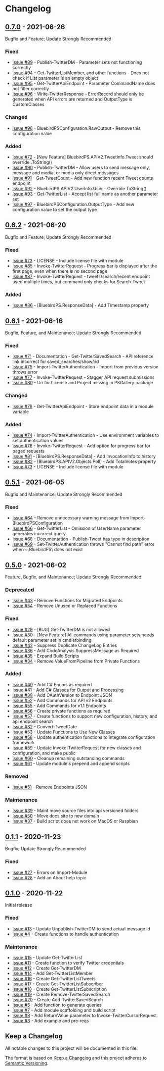 # Changelog

## [0.7.0] - 2021-06-26

Bugfix and Feature; Update Strongly Recommended

### Fixed

- [Issue #89](https://github.com/thedavecarroll/BluebirdPS/issues/89) - Publish-TwitterDM - Parameter sets not functioning correctly
- [Issue #94](https://github.com/thedavecarroll/BluebirdPS/issues/94) - Get-TwitterListMember, and other functions - Does not check if List parameter is an empty object
- [Issue #95](https://github.com/thedavecarroll/BluebirdPS/issues/95) - Get-TwitterApiEndpoint - Parameter CommandName does not filter correctly
- [Issue #96](https://github.com/thedavecarroll/BluebirdPS/issues/96) - Write-TwitterResponse - ErrorRecord should only be generated when API errors are returned and OutputType is CustomClasses

### Changed

- [Issue #98](https://github.com/thedavecarroll/BluebirdPS/issues/98) - BluebirdPSConfiguration.RawOutput - Remove this configuration value

### Added

- [Issue #72](https://github.com/thedavecarroll/BluebirdPS/issues/72) - [New Feature] BluebirdPS.APIV2.TweetInfo.Tweet should override .ToString()
- [Issue #90](https://github.com/thedavecarroll/BluebirdPS/issues/90) - Publish-TwitterDM - Allow users to send message only, message and media, or media only direct messages
- [Issue #91](https://github.com/thedavecarroll/BluebirdPS/issues/91) - Get-TweetCount - Add new function recent Tweet counts endpoint
- [Issue #92](https://github.com/thedavecarroll/BluebirdPS/issues/92) - BluebirdPS.APIV2.UserInfo.User - Override ToString()
- [Issue #93](https://github.com/thedavecarroll/BluebirdPS/issues/93) - Get-TwitterList - Accept list full name as another parameter set
- [Issue #97](https://github.com/thedavecarroll/BluebirdPS/issues/97) - BluebirdPSConfiguration.OutputType - Add new configuration value to set the output type

## [0.6.2] - 2021-06-20

Bugfix and Feature; Update Strongly Recommended

### Fixed

- [Issue #73](https://github.com/thedavecarroll/BluebirdPS/issues/73) - LICENSE - Include license file with module
- [Issue #85](https://github.com/thedavecarroll/BluebirdPS/issues/85) - Invoke-TwitterRequest - Progress bar is displayed after the first page, even when there is no second page
- [Issue #87](https://github.com/thedavecarroll/BluebirdPS/issues/87) - Invoke-TwitterRequest - tweets/search/recent endpoint used multiple times, but command only checks for Search-Tweet

### Added

- [Issue #86](https://github.com/thedavecarroll/BluebirdPS/issues/86) - [BluebirdPS.ResponseData] - Add Timestamp property

## [0.6.1] - 2021-06-16

Bugfix, Feature, and Maintenance; Update Strongly Recommended

### Fixed

- [Issue #71](https://github.com/thedavecarroll/BluebirdPS/issues/71) - Documentation - Get-TwitterSavedSearch - API reference link incorrect for saved_searches/show/:id
- [Issue #75](https://github.com/thedavecarroll/BluebirdPS/issues/75) - Import-TwitterAuthentication - Import from previous version throws error
- [Issue #77](https://github.com/thedavecarroll/BluebirdPS/issues/77) - Invoke-TwitterRequest - Stagger API request submissions
- [Issue #80](https://github.com/thedavecarroll/BluebirdPS/issues/80) - Uri for License and Project missing in PSGallery package

### Changed

- [Issue #79](https://github.com/thedavecarroll/BluebirdPS/issues/79) - Get-TwitterApiEndpoint - Store endpoint data in a module variable

### Added

- [Issue #74](https://github.com/thedavecarroll/BluebirdPS/issues/74) - Import-TwitterAuthentication - Use environment  variables to set authentication values
- [Issue #76](https://github.com/thedavecarroll/BluebirdPS/issues/76) - Invoke-TwitterRequest - Add option for progress bar for paged requests
- [Issue #81](https://github.com/thedavecarroll/BluebirdPS/issues/81) - [BluebirdPS.ResponseData] - Add InvocationInfo to history
- [Issue #82](https://github.com/thedavecarroll/BluebirdPS/issues/82) - [BluebirdPS.APIV2.Objects.Poll] - Add TotalVotes property
- [Issue #73](https://github.com/thedavecarroll/BluebirdPS/issues/73) - LICENSE - Include license file with module

## [0.5.1] - 2021-06-05

Bugfix and Maintenance; Update Strongly Recommended

### Fixed

- [Issue #64](https://github.com/thedavecarroll/BluebirdPS/issues/64) - Remove unnecessary warning message from Import-BluebirdPSConfiguration
- [Issue #66](https://github.com/thedavecarroll/BluebirdPS/issues/66) - Get-TwitterList - Omission of UserName parameter generates incorrect query
- [Issue #68](https://github.com/thedavecarroll/BluebirdPS/issues/68) - Documentation - Publish-Tweet has typo in description
- [Issue #69](https://github.com/thedavecarroll/BluebirdPS/issues/69) - Set-TwitterAuthentication throws "Cannot find path" error when ~\.BluebirdPS\ does not exist

## [0.5.0] - 2021-06-02

Feature, Bugfix, and Maintenance; Update Strongly Recommended

### Deprecated

- [Issue #43](https://github.com/thedavecarroll/BluebirdPS/issues/43) - Remove Functions for Migrated Endpoints
- [Issue #54](https://github.com/thedavecarroll/BluebirdPS/issues/54) - Remove Unused or Replaced Functions

### Fixed

- [Issue #29](https://github.com/thedavecarroll/BluebirdPS/issues/29) - [BUG] Get-TwitterDM is not allowed
- [Issue #30](https://github.com/thedavecarroll/BluebirdPS/issues/30) - [New Feature] All commands using parameter sets needs default parameter set in cmdletbinding
- [Issue #42](https://github.com/thedavecarroll/BluebirdPS/issues/42) - Suppress Duplicate ChangeLog Entries
- [Issue #36](https://github.com/thedavecarroll/BluebirdPS/issues/36) - Add CodeAnalysis.SuppressMessage as Required
- [Issue #35](https://github.com/thedavecarroll/BluebirdPS/issues/35) - Expand Build Scripts
- [Issue #34](https://github.com/thedavecarroll/BluebirdPS/issues/34) - Remove ValueFromPipeline from Private Functions

### Added

- [Issue #40](https://github.com/thedavecarroll/BluebirdPS/issues/40) - Add C# Enums as required
- [Issue #41](https://github.com/thedavecarroll/BluebirdPS/issues/41) - Add C# Classes for Output and Processing
- [Issue #38](https://github.com/thedavecarroll/BluebirdPS/issues/38) - Add OAuthVersion to Endpoint JSON
- [Issue #52](https://github.com/thedavecarroll/BluebirdPS/issues/52) - Add Commands for API v2 Endpoints
- [Issue #55](https://github.com/thedavecarroll/BluebirdPS/issues/55) - Add Commands for v1.1 Endpoints
- [Issue #56](https://github.com/thedavecarroll/BluebirdPS/issues/56) - Create private functions as required
- [Issue #57](https://github.com/thedavecarroll/BluebirdPS/issues/57) - Create functions to support new configuration, history, and api endpoint search
- [Issue #32](https://github.com/thedavecarroll/BluebirdPS/issues/32) - Convert-TweetDate
- [Issue #53](https://github.com/thedavecarroll/BluebirdPS/issues/53) - Update Functions to Use New Classes
- [Issue #58](https://github.com/thedavecarroll/BluebirdPS/issues/58) - Update authentication functions to integrate configuration framework
- [Issue #59](https://github.com/thedavecarroll/BluebirdPS/issues/59) - Update Invoke-TwitterRequest for new classes and configuration, and make public
- [Issue #60](https://github.com/thedavecarroll/BluebirdPS/issues/60) - Cleanup remaining outstanding commands
- [Issue #61](https://github.com/thedavecarroll/BluebirdPS/issues/61) - Update module's prepend and append scripts

### Removed

- [Issue #51](https://github.com/thedavecarroll/BluebirdPS/issues/51) - Remove Endpoints JSON

### Maintenance

- [Issue #39](https://github.com/thedavecarroll/BluebirdPS/issues/39) - Maint move source files into api versioned folders
- [Issue #50](https://github.com/thedavecarroll/BluebirdPS/issues/50) - Move docs site to new domain
- [Issue #37](https://github.com/thedavecarroll/BluebirdPS/issues/37) - Build script does not work on MacOS or Raspbian

## [0.1.1] - 2020-11-23

Bugfix; Update Strongly Recommended

### Fixed

- [Issue #27](https://github.com/thedavecarroll/BluebirdPS/issues/27) - Errors on Import-Module
- [Issue #28](https://github.com/thedavecarroll/BluebirdPS/issues/28) - Add an About help topic

## [0.1.0] - 2020-11-22

Initial release

### Fixed

- [Issue #13](https://github.com/thedavecarroll/BluebirdPS/issues/13) - Update Unpublish-TwitterDM to send actual message id
- [Issue #4](https://github.com/thedavecarroll/BluebirdPS/issues/4) - Create functions to handle authentication

### Maintenance

- [Issue #15](https://github.com/thedavecarroll/BluebirdPS/issues/15) - Update Get-TwitterList
- [Issue #11](https://github.com/thedavecarroll/BluebirdPS/issues/11) - Create function to verify Twitter credentials
- [Issue #12](https://github.com/thedavecarroll/BluebirdPS/issues/12) - Create Get-TwitterDM
- [Issue #14](https://github.com/thedavecarroll/BluebirdPS/issues/14) - Add Get-TwitterListMember
- [Issue #16](https://github.com/thedavecarroll/BluebirdPS/issues/16) - Create Get-TwitterListTweets
- [Issue #17](https://github.com/thedavecarroll/BluebirdPS/issues/17) - Create Get-TwitterListSubscriber
- [Issue #18](https://github.com/thedavecarroll/BluebirdPS/issues/18) - Create Get-TwitterListSubscription
- [Issue #19](https://github.com/thedavecarroll/BluebirdPS/issues/19) - Create Remove-TwitterSavedSearch
- [Issue #20](https://github.com/thedavecarroll/BluebirdPS/issues/20) - Create Add-TwitterSavedSearch
- [Issue #5](https://github.com/thedavecarroll/BluebirdPS/issues/5) - Add function to generate queries
- [Issue #7](https://github.com/thedavecarroll/BluebirdPS/issues/7) - Add module scaffolding and build script
- [Issue #8](https://github.com/thedavecarroll/BluebirdPS/issues/8) - Add ReturnValue parameter to Invoke-TwitterCursorRequest
- [Issue #3](https://github.com/thedavecarroll/BluebirdPS/pull/3) - Add example and pre-reqs

[0.1.0]: https://github.com/thedavecarroll/BluebirdPS/tree/27d2d3251bc76558d0b7b91a5db6b967da85b269
[0.1.1]: https://github.com/thedavecarroll/BluebirdPS/tree/962d11e2f6d3d6de68671fc495dd2693e717b4b8
[0.5.0]: https://github.com/thedavecarroll/BluebirdPS/tree/feab8637afcbdb58dd3b816796c145764be0c170
[0.5.1]: https://github.com/thedavecarroll/BluebirdPS/tree/51bbfffb87d0e8d6e2c846971f878644b9daf873
[0.6.1]: https://github.com/thedavecarroll/BluebirdPS/tree/12acb1ab9d988bd27c10ebdb37ad5b012cf5a4ab
[0.6.2]: https://github.com/thedavecarroll/BluebirdPS/tree/ba829bae4735df569e48f93bf32ea56252695783
[0.7.0]: https://github.com/thedavecarroll/BluebirdPS/tree/a1a963635037d73d9574bd9d202ab8811ce8d4e6

## Keep a Changelog

All notable changes to this project will be documented in this file.

The format is based on [Keep a Changelog](http://keepachangelog.com/en/1.0.0/)
and this project adheres to [Semantic Versioning](http://semver.org/spec/v2.0.0.html).
